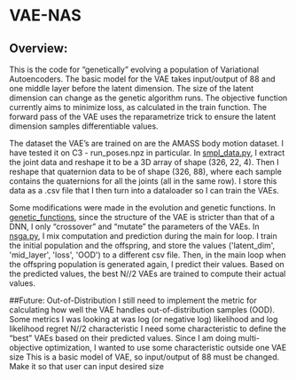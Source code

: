 # VAE-NAS
## Overview:
This is the code for “genetically” evolving a population of Variational Autoencoders. The basic model for the VAE takes input/output of 88 and one middle layer before the latent dimension. The size of the latent dimension can change as the genetic algorithm runs. The objective function currently aims to minimize loss, as calculated in the train function. The forward pass of the VAE uses the reparametrize trick to ensure the latent dimension samples differentiable values.

The dataset the VAE’s are trained on are the AMASS body motion dataset. I have tested it on C3 - run_poses.npz in particular. In [smpl_data.py](https://github.com/jeanine5/VAE-NAS/blob/main/smpl_data.py), I extract the joint data and reshape it to be a 3D array of shape (326, 22, 4). Then I reshape that quaternion data to be of shape (326, 88), where each sample contains the quaternions for all the joints (all in the same row). I store this data as a .csv file that I then turn into a dataloader so I can train the VAEs.

Some modifications were made in the evolution and genetic functions. In [genetic_functions](https://github.com/jeanine5/VAE-NAS/blob/main/genetic_functions.py), since the structure of the VAE is stricter than that of a DNN, I only “crossover” and “mutate” the parameters of the VAEs. In [nsga.py](https://github.com/jeanine5/VAE-NAS/blob/main/nsga.py), I mix computation and prediction during the main for loop. I train the initial population and the offspring, and store the values ('latent_dim', 'mid_layer', 'loss', 'OOD') to a different csv file. Then, in the main loop when the offspring population is generated again, I predict their values. Based on the predicted values, the best N//2 VAEs are trained to compute their actual values.

##Future:
Out-of-Distribution 
I still need to implement the metric for calculating how well the VAE handles out-of-distribution samples (OOD). Some metrics I was looking at was log (or negative log) likelihood and log likelihood regret
N//2 characteristic
I need some characteristic to define the “best” VAEs based on their predicted values. Since I am doing multi-objective optimization, I wanted to use some characteristic outside one 
VAE size
This is a basic model of VAE, so input/output of 88 must be changed. Make it so that user can input desired size
